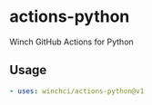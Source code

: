 # actions-python

Winch GitHub Actions for Python

## Usage

```yaml
- uses: winchci/actions-python@v1
```
